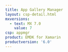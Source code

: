 ```yaml
---
title: App Gallery Manager
layout: csp-detail.html
mxversions:
  - text: MX 7.0
    value: 7
csp: appmgr
product: EMDK for Xamarin
productversion: '6.0'
---
```


















